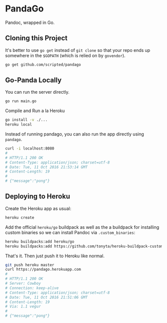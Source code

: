 # PandaGo

Pandoc, wrapped in Go.

## Cloning this Project

It's better to use `go get` instead of `git clone` so that your repo ends up
somewhere in the `$GOPATH` (which is relied on by `govendor`).

``` bash
go get github.com/scripted/pandago
```

## Go-Panda Locally

You can run the server directly.

``` bash
go run main.go
```

Compile and Run a la Heroku

``` bash
go install -v ./...
heroku local
```

Instead of running pandago, you can also run the app directly using `pandago`.

``` bash
curl -i localhost:8080
#
# HTTP/1.1 200 OK
# Content-Type: application/json; charset=utf-8
# Date: Tue, 11 Oct 2016 21:53:14 GMT
# Content-Length: 19
#
# {"message":"pong"}
```

## Deploying to Heroku

Create the Heroku app as usual:

``` bash
heroku create
```

Add the official `heroku/go` buildpack as well as the a buildpack for installing
custom binaries so we can install Pandoc via `.custom_binaries`:

``` bash
heroku buildpacks:add heroku/go
heroku buildpacks:add https://github.com/tonyta/heroku-buildpack-custom-binaries#v1.0.0
```

That's it. Then just push it to Heroku like normal.

``` bash
git push heroku master
curl https://pandago.herokuapp.com
#
# HTTP/1.1 200 OK
# Server: Cowboy
# Connection: keep-alive
# Content-Type: application/json; charset=utf-8
# Date: Tue, 11 Oct 2016 21:51:06 GMT
# Content-Length: 19
# Via: 1.1 vegur
#
# {"message":"pong"}
```
